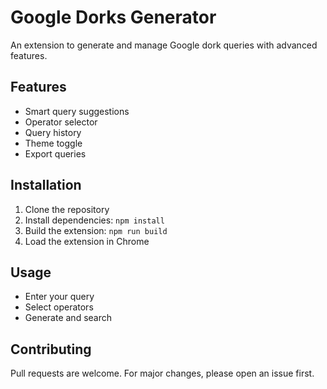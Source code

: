 # Google Dorks Generator

An extension to generate and manage Google dork queries with advanced features.

## Features

- Smart query suggestions
- Operator selector
- Query history
- Theme toggle
- Export queries

## Installation

1. Clone the repository
2. Install dependencies: `npm install`
3. Build the extension: `npm run build`
4. Load the extension in Chrome

## Usage

- Enter your query
- Select operators
- Generate and search

## Contributing

Pull requests are welcome. For major changes, please open an issue first.

